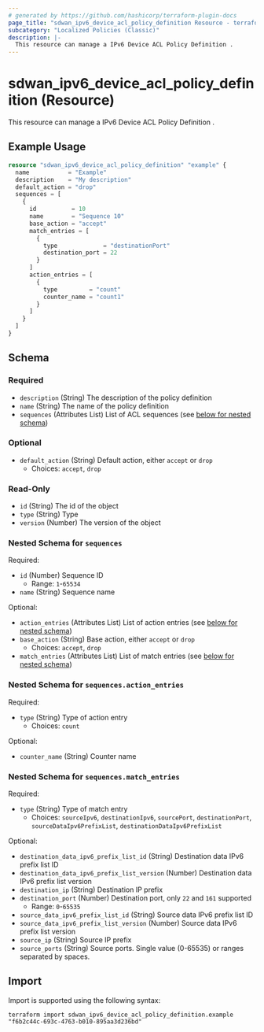 ```yaml
---
# generated by https://github.com/hashicorp/terraform-plugin-docs
page_title: "sdwan_ipv6_device_acl_policy_definition Resource - terraform-provider-sdwan"
subcategory: "Localized Policies (Classic)"
description: |-
  This resource can manage a IPv6 Device ACL Policy Definition .
---
```


# sdwan_ipv6_device_acl_policy_definition (Resource)

This resource can manage a IPv6 Device ACL Policy Definition .

## Example Usage

```terraform
resource "sdwan_ipv6_device_acl_policy_definition" "example" {
  name           = "Example"
  description    = "My description"
  default_action = "drop"
  sequences = [
    {
      id          = 10
      name        = "Sequence 10"
      base_action = "accept"
      match_entries = [
        {
          type             = "destinationPort"
          destination_port = 22
        }
      ]
      action_entries = [
        {
          type         = "count"
          counter_name = "count1"
        }
      ]
    }
  ]
}
```

<!-- schema generated by tfplugindocs -->
## Schema

### Required

- `description` (String) The description of the policy definition
- `name` (String) The name of the policy definition
- `sequences` (Attributes List) List of ACL sequences (see [below for nested schema](#nestedatt--sequences))

### Optional

- `default_action` (String) Default action, either `accept` or `drop`
  - Choices: `accept`, `drop`

### Read-Only

- `id` (String) The id of the object
- `type` (String) Type
- `version` (Number) The version of the object

<a id="nestedatt--sequences"></a>
### Nested Schema for `sequences`

Required:

- `id` (Number) Sequence ID
  - Range: `1`-`65534`
- `name` (String) Sequence name

Optional:

- `action_entries` (Attributes List) List of action entries (see [below for nested schema](#nestedatt--sequences--action_entries))
- `base_action` (String) Base action, either `accept` or `drop`
  - Choices: `accept`, `drop`
- `match_entries` (Attributes List) List of match entries (see [below for nested schema](#nestedatt--sequences--match_entries))

<a id="nestedatt--sequences--action_entries"></a>
### Nested Schema for `sequences.action_entries`

Required:

- `type` (String) Type of action entry
  - Choices: `count`

Optional:

- `counter_name` (String) Counter name


<a id="nestedatt--sequences--match_entries"></a>
### Nested Schema for `sequences.match_entries`

Required:

- `type` (String) Type of match entry
  - Choices: `sourceIpv6`, `destinationIpv6`, `sourcePort`, `destinationPort`, `sourceDataIpv6PrefixList`, `destinationDataIpv6PrefixList`

Optional:

- `destination_data_ipv6_prefix_list_id` (String) Destination data IPv6 prefix list ID
- `destination_data_ipv6_prefix_list_version` (Number) Destination data IPv6 prefix list version
- `destination_ip` (String) Destination IP prefix
- `destination_port` (Number) Destination port, only `22` and `161` supported
  - Range: `0`-`65535`
- `source_data_ipv6_prefix_list_id` (String) Source data IPv6 prefix list ID
- `source_data_ipv6_prefix_list_version` (Number) Source data IPv6 prefix list version
- `source_ip` (String) Source IP prefix
- `source_ports` (String) Source ports. Single value (0-65535) or ranges separated by spaces.

## Import

Import is supported using the following syntax:

```shell
terraform import sdwan_ipv6_device_acl_policy_definition.example "f6b2c44c-693c-4763-b010-895aa3d236bd"
```
